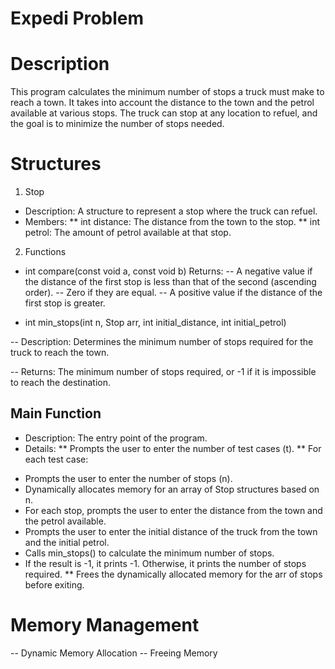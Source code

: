 # Expedi Problem

# Description

This program calculates the minimum number of stops a truck must make to reach a town. It takes into account the distance to the town and the petrol available at various stops. The truck can stop at any location to refuel, and the goal is to minimize the number of stops needed.

# Structures

1. Stop

- Description: A structure to represent a stop where the truck can refuel.
- Members:
  ** int distance: The distance from the town to the stop.
  ** int petrol: The amount of petrol available at that stop.

2. Functions

- int compare(const void a, const void b)
  Returns:
  -- A negative value if the distance of the first stop is less than that of the second (ascending order).
  -- Zero if they are equal.
  -- A positive value if the distance of the first stop is greater.

- int min_stops(int n, Stop arr, int initial_distance, int initial_petrol)

-- Description: Determines the minimum number of stops required for the truck to reach the town.

-- Returns:
The minimum number of stops required, or -1 if it is impossible to reach the destination.

## Main Function

- Description: The entry point of the program.
- Details:
  ** Prompts the user to enter the number of test cases (t).
  ** For each test case:

* Prompts the user to enter the number of stops (n).
* Dynamically allocates memory for an array of Stop structures based on n.
* For each stop, prompts the user to enter the distance from the town and the petrol available.
* Prompts the user to enter the initial distance of the truck from the town and the initial petrol.
* Calls min_stops() to calculate the minimum number of stops.
* If the result is -1, it prints -1. Otherwise, it prints the number of stops required.
** Frees the dynamically allocated memory for the arr of stops before exiting.

# Memory Management

-- Dynamic Memory Allocation
-- Freeing Memory
